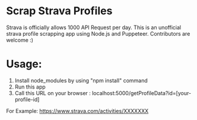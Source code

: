 # Scrap Strava Profiles

Strava is officially allows 1000 API Request per day.
This is an unofficial strava profile scrapping app using Node.js and Puppeteer.
Contributors are welcome :)

# Usage:

 1. Install node_modules by using "npm install" command
 2. Run this app
 3. Call this URL on your browser : localhost:5000/getProfileData?id=[your-profile-id]

For Example: https://www.strava.com/activities/XXXXXXX
